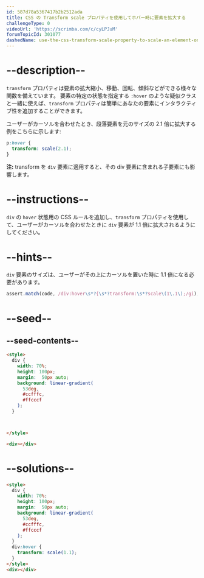 ```yaml
---
id: 587d78a5367417b2b2512ada
title: CSS の Transform scale プロパティを使用してホバー時に要素を拡大する
challengeType: 0
videoUrl: 'https://scrimba.com/c/cyLPJuM'
forumTopicId: 301077
dashedName: use-the-css-transform-scale-property-to-scale-an-element-on-hover
---
```


# --description--

`transform` プロパティは要素の拡大縮小、移動、回転、傾斜などができる様々な関数を備えています。 要素の特定の状態を指定する `:hover` のような疑似クラスと一緒に使えば、`transform` プロパティは簡単にあなたの要素にインタラクティブ性を追加することができます。

ユーザーがカーソルを合わせたとき、段落要素を元のサイズの 2.1 倍に拡大する例をこちらに示します:

```css
p:hover {
  transform: scale(2.1);
}
```

**注:** transform を `div` 要素に適用すると、その div 要素に含まれる子要素にも影響します。

# --instructions--

`div` の `hover` 状態用の CSS ルールを追加し、`transform` プロパティを使用して、ユーザーがカーソルを合わせたときに `div` 要素が 1.1 倍に拡大されるようにしてください。

# --hints--

`div` 要素のサイズは、ユーザーがその上にカーソルを置いた時に 1.1 倍になる必要があります。

```js
assert.match(code, /div:hover\s*?{\s*?transform:\s*?scale\(1\.1\);/gi);
```

# --seed--

## --seed-contents--

```html
<style>
  div {
    width: 70%;
    height: 100px;
    margin:  50px auto;
    background: linear-gradient(
      53deg,
      #ccfffc,
      #ffcccf
    );
  }



</style>

<div></div>
```

# --solutions--

```html
<style>
  div {
    width: 70%;
    height: 100px;
    margin:  50px auto;
    background: linear-gradient(
      53deg,
      #ccfffc,
      #ffcccf
    );
  }
  div:hover {
    transform: scale(1.1);
  }
</style>
<div></div>
```
